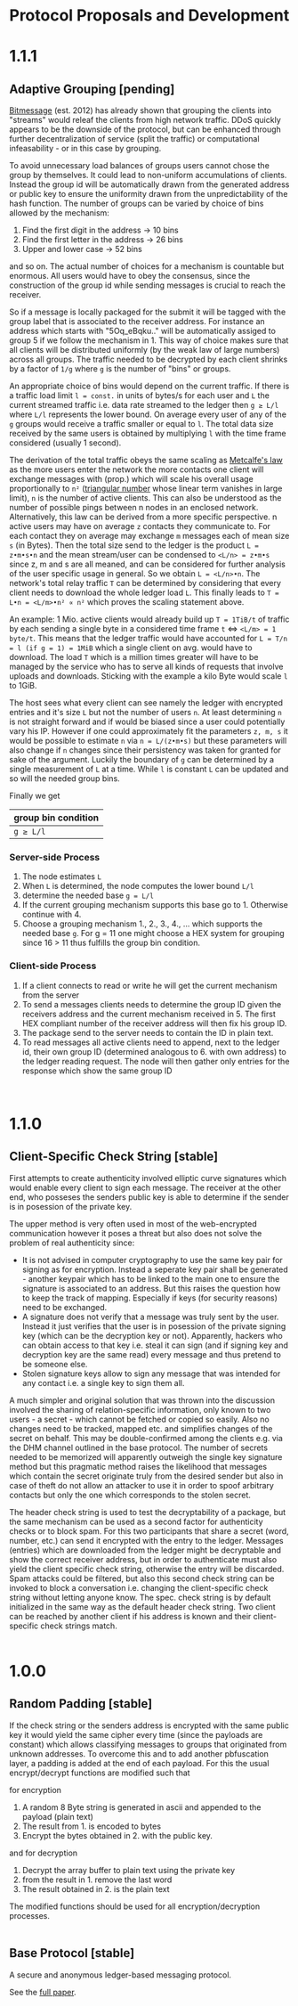 # Protocol Proposals and Development
# 1.1.1
<h2><strong>Adaptive Grouping</strong> [pending]</h2>

[Bitmessage](https://wiki.bitmessage.org/) (est. 2012) has already shown that grouping the clients into "streams" would releaf the clients from high network traffic. DDoS quickly appears to be the downside of the protocol, but can be enhanced through further decentralization of service (split the traffic) or computational infeasability - or in this case by grouping.

To avoid unnecessary load balances of groups users cannot chose the group by themselves. It could lead to non-uniform accumulations of clients. Instead the group id will be automatically drawn from the generated address or public key to ensure the uniformity drawn from the unpredictability of the hash function.
The number of groups can be varied by choice of bins allowed by the mechanism:
1. Find the first digit in the address -> 10 bins
2. Find the first letter in the address -> 26 bins
3. Upper and lower case -> 52 bins

and so on. The actual number of choices for a mechanism is countable but enormous. All users would have to obey the consensus, since the construction of the group id while sending messages is crucial to reach the receiver.

So if a message is locally packaged for the submit it will be tagged with the group label that is associated to the receiver address. For instance an address which starts with "5Oq_eBqku.." will be automatically assiged to group 5 if we follow the mechanism in 1. This way of choice makes sure that all clients will be distributed uniformly (by the weak law of large numbers) across all groups. The traffic needed to be decrypted by each client shrinks by a factor of `1/g` where `g` is the number of "bins" or groups. 

An appropriate choice of bins would depend on the current traffic. If there is a traffic load limit `l = const.` in units of bytes/s for each user and `L` the current streamed traffic i.e. data rate streamed to the ledger then `g ≥ L/l` where `L/l` represents the lower bound. On average every user of any of the `g` groups would receive a traffic smaller or equal to `l`. The total data size received by the same users is obtained by multiplying `l` with the time frame considered (usually 1 second).

The derivation of the total traffic obeys the same scaling as [Metcalfe's law](https://en.wikipedia.org/wiki/Metcalfe%27s_law) as the more users enter the network the more contacts one client will exchange messages with (prop.) which will scale his overall usage proportionally to `n²` ([triangular number](https://en.wikipedia.org/wiki/Triangular_number) whose linear term vanishes in large limit), `n` is the number of active clients. This can also be understood as the number of possible pings between n nodes in an enclosed network.
Alternatively, this law can be derived from a more specific perspective. n active users may have on average `z` contacts they communicate to. For each contact they on average may exchange `m` messages each of mean size `s` (in Bytes). Then the total size send to the ledger is the product `L = z•m•s•n` and the mean stream/user can be condensed to `<L/n> = z•m•s` since z, m and s are all meaned, and can be considered for further analysis of the user specific usage in general. So we obtain `L = <L/n>•n`. The network's total relay traffic `T` can be determined by considering that every client needs to download the whole ledger load `L`. This finally leads to `T = L•n = <L/m>•n² ∝ n²` which proves the scaling statement above.

An example: 1 Mio. active clients would already build up `T = 1TiB/t` of traffic by each sending a single byte in a considered time frame `t` ⇔ `<L/m> = 1 byte/t`. This means that the ledger traffic would have accounted for `L = T/n = l (if g = 1) = 1MiB` which a single client on avg. would have to download. The load `T` which is a million times greater will have to be managed by the service who has to serve all kinds of requests that involve uploads and downloads. Sticking with the example a kilo Byte would scale `l` to 1GiB.

The host sees what every client can see namely the ledger with encrypted entries and it's size `L` but not the number of users `n`. At least determining `n` is not straight forward and if would be biased since a user could potentially vary his IP. However if one could approximately fit the parameters `z, m, s` it would be possible to estimate `n` via `n = L/(z•m•s)` but these parameters will also change if `n` changes since their persistency was taken for granted for sake of the argument. Luckily the boundary of `g` can be determined  by a single measurement of `L` at a time. While `l` is constant `L` can be updated and so will the needed group bins.

Finally we get

| group bin condition |
|---|
| `g ≥ L/l` |

### Server-side Process
1. The node estimates `L`
2. When `L` is determined, the node computes the lower bound `L/l`
3. determine the needed base `g = L/l`
4. If the current grouping mechanism supports this base go to 1. Otherwise continue with 4.
5. Choose a grouping mechanism 1., 2., 3., 4., ... which supports the needed base `g`. For g = 11 one might choose a HEX system for grouping since 16 > 11 thus fulfills the group bin condition.

### Client-side Process
1. If a client connects to read or write he will get the current mechanism from the server
2. To send a messages clients needs to determine the group ID given the receivers address and the current mechanism received in 5. The first HEX compliant number of the receiver address will then fix his group ID.
3. The package send to the server needs to contain the ID in plain text.
4. To read messages all active clients need to append, next to the ledger id, their own group ID (determined analogous to 6. with own address) to the ledger reading request. The node will then gather only entries for the response which show the same group ID


<br>


# 1.1.0
<h2><strong>Client-Specific Check String</strong> [stable]</h2>
First attempts to create authenticity involved elliptic curve signatures which would enable every client to sign each message. The receiver at the other end, who posseses the senders public key is able to determine if the sender is in posession of the private key.

The upper method is very often used in most of the web-encrypted communication however it poses a threat but also does not solve the problem of real authenticity since:
- It is not advised in computer cryptography to use the same key pair for signing as for encryption. Instead a seperate key pair shall be generated - another keypair which has to be linked to the main one to ensure the signature is associated to an address. But this raises the question how to keep the track of mapping. Especially if keys (for security reasons) need to be exchanged.
- A signature does not verify that a message was truly sent by the user. Instead it just verifies that the user is in posession of the private signing key (which can be the decryption key or not). Apparently, hackers who can obtain access to that key i.e. steal it can sign (and if signing key and decryption key are the same read) every message and thus pretend to be someone else.
- Stolen signature keys allow to sign any message that was intended for any contact i.e. a single key to sign them all.

A much simpler and original solution that was thrown into the discussion involved the sharing of relation-specific information, only known to two users - a secret - which cannot be fetched or copied so easily. Also no changes need to be tracked, mapped etc. and simplifies changes of the secret on behalf. This may be double-confirmed among the clients e.g. via the DHM channel outlined in the base protocol. The number of secrets needed to be memorized will apparently outweigh the single key signature method but this pragmatic method raises the likelihood that messages which contain the secret originate truly from the desired sender but also in case of theft do not allow an attacker to use it in order to spoof arbitrary contacts but only the one which corresponds to the stolen secret.

The header check string is used to test the decryptability of a package, but the same mechanism can be used as a second factor for authenticity checks or to block spam. For this two participants that share a secret (word, number, etc.) can send it encrypted with the entry to the ledger. Messages (entries) which are downloaded from the ledger might be decryptable and show the correct receiver address, but in order to authenticate must also yield the client specific check string, otherwise the entry will be discarded. Spam attacks could be filtered, but also this second check string can be invoked to block a conversation i.e. changing the client-specific check string without letting anyone know. The spec. check string is by default initialized in the same way as the default header check string. Two client can be reached by another client if his address is known and their client-specific check strings match.
<br><br>

# 1.0.0
<h2><strong>Random Padding</strong> [stable]</h2>
If the check string or the senders address is encrypted with the same public key it would yield the same cipher every time (since the payloads are constant) which allows classifying messages to groups that originated from unknown addresses. To overcome this and to add another pbfuscation layer, a padding is added at the end of each payload. For this the usual encrypt/decrypt functions are modified such that

for encryption

1. A random 8 Byte string is generated in ascii and appended to the payload (plain text)
2. The result from 1. is encoded to bytes
3. Encrypt the bytes obtained in 2. with the public key.

and for decryption 
1. Decrypt the array buffer to plain text using the private key
2. from the result in 1. remove the last word
3. The result obtained in 2. is the plain text

The modified functions should be used for all encryption/decryption processes.
<br><br>

<h2><strong>Base Protocol</strong> [stable]</h2>

A secure and anonymous ledger-based messaging protocol. 

See the [full paper](https://github.com/B0-B/noledger/blob/main/docs/core/paper.md).